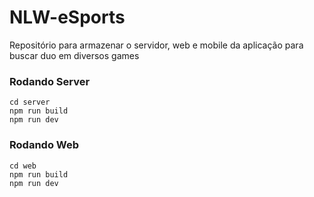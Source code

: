 # NLW-eSports
Repositório para armazenar o servidor, web e mobile da aplicação para buscar duo em diversos games

### Rodando Server

```
cd server
npm run build
npm run dev
```

### Rodando Web

```
cd web
npm run build
npm run dev
```
